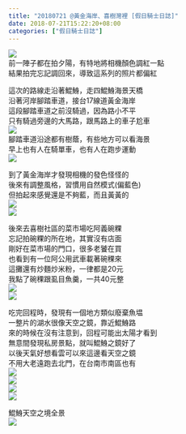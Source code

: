 ```yaml
---
title: "20180721 @黃金海岸、喜樹灣裡 [假日騎士日誌]"
date: 2018-07-21T15:22:20+08:00
categories: ["假日騎士日誌"]
---
```

![](https://farm2.staticflickr.com/1802/28696139017_84f2fd0bae.jpg)  
前一陣子都在拍夕陽，有特地將相機顏色調紅一點  
結果拍完忘記調回來，導致這系列的照片都偏紅  
<!--more-->

這次的路線走沿著鯤鯓，走四鯤鯓海景天橋  
沿著河岸腳踏車道，接台17線道黃金海岸  
這段腳踏車道之前沒騎過，因為路小不平  
只有騎過旁邊的大馬路，跟馬路上的車子尬車  
![](https://farm1.staticflickr.com/930/28696135277_9fedc5ac1f.jpg)  
腳踏車道沿途都有樹蔭，有些地方可以看海景  
早上也有人在騎單車，也有人在跑步運動  
![](https://farm1.staticflickr.com/937/43583811961_7e790b5140.jpg)
  
到了黃金海岸才發現相機的發色怪怪的  
後來有調整風格，習慣用自然模式(偏藍色)  
但拍起來感覺還是不夠藍，而且黃黃的  
![](https://farm1.staticflickr.com/833/42678960255_f628cfa0dd.jpg)  
![](https://farm2.staticflickr.com/1830/42678959565_a9cc7453ef.jpg)  
  
後來去喜樹社區的菜市場吃阿義碗粿  
忘記拍碗粿的所在地，其實沒有店面  
剛好在菜市場的門口，很多老饕在買  
也看到有一位阿公用武車載著碗稞來  
這攤還有炒麵炒米粉，一律都是20元  
我點了碗稞跟虱目魚羹，一共40元整  
![](https://farm1.staticflickr.com/857/42678958045_756ca25d34.jpg)  
![](https://farm1.staticflickr.com/938/28696142897_8bec9e8ce6.jpg)  
  
吃完回程時，發現有一個地方類似廢棄魚塭  
一整片的湖水很像天空之鏡，靠近鯤鯓路  
來的時候在沒有注意到，回程可能出太陽才看到  
無意間發現私房景點，就叫鯤鯓之鏡好了  
以後天氣好想看雲可以來這邊看天空之鏡  
不用大老遠跑去北門，在台南市南區也有  
![](https://farm2.staticflickr.com/1822/42678977215_1d5c514491.jpg)  
![](https://farm1.staticflickr.com/925/42865997574_77c57113a3.jpg)  
![](https://farm2.staticflickr.com/1785/43536856902_5241ca8f33.jpg)  
![](https://farm1.staticflickr.com/838/43536856222_f1884e37a1.jpg)  
  
鯤鯓天空之境全景  
![](https://farm2.staticflickr.com/1840/29933673988_60a22bc219.jpg)  